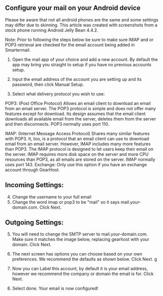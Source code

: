 ## Configure your mail on your Android device

Please be aware that not all android phones are the same and some settings may differ due to skinning. This article was created with screenshots from a stock phone running Android Jelly Bean 4.4.2.

Note: Prior to following the steps below be sure to make sure IMAP and or POP3 retrieval are checked for the email account being added in Smartermail. 

1. Open the mail app of your choice and add a new account.  By default the app may bring you straight to setup if you have no previous accounts setup.

2. Input the email address of the account you are setting up and its password, then click Manual Setup.

3. Select what delivery protocol you wish to use:

POP3: (Post Office Protocol) Allows an email client to download an email from an email server. The POP3 protocol is simple and does not offer many features except for download. Its design assumes that the email client downloads all available email from the server, deletes them from the server and then disconnects. POP3 normally uses port 110.

IMAP: (Internet Message Access Protocol) Shares many similar features with POP3. It, too, is a protocol that an email client can use to download email from an email server. However, IMAP includes many more features than POP3. The IMAP protocol is designed to let users keep their email on the server. IMAP requires more disk space on the server and more CPU resources than POP3, as all emails are stored on the server. IMAP normally uses port 143. 
Exchange: Only use this option if you have an exchange account through GearHost.  

## Incoming Settings:

4. Change the username to your full email
5. Change the word imap or pop3 to be "mail" so it says mail.your-domain.com.  Click Next.


## Outgoing Settings:

5. You will need to change the SMTP server to mail.your-domain.com.  Make sure it matches the image below, replacing gearhost with your domain. Click Next.

6. The next screen has options you can choose based on your own preferences.  We recommend the defaults as shown below.  Click Next.
g

7. Now you can Label this account, by default it is your email address, however we recommend the company or domain the email is for.  Click Next.

8. Select done. Your email is now configured!